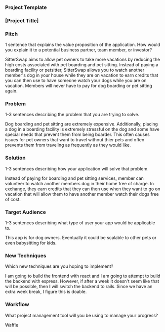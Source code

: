 ### Project Template

### [Project Title]

### Pitch

1 sentence that explains the value proposition of the application. How would you explain it to a potential business partner, team member, or investor?

SitterSwap aims to allow pet owners to take more vacations by reducing the high costs associated with pet boarding and pet sitting. Instead of paying a boarding facility or petsitter, SitterSwap allows you to watch another member's dog in your house while they are on vacation to earn credits that you can then use to have someone watch your dogs while you are on vacation. Members will never have to pay for dog boarding or pet sitting again.

### Problem

1-3 sentences describing the problem that you are trying to solve.

Dog boarding and pet sitting are extremely expensive. Additionally, placing a dog in a boarding facility is extremely stressful on the dog and some have special needs that prevent them from being boarder. This often causes issues for pet owners that want to travel without thier pets and often prevents them from traveling as frequently as they would like.

### Solution

1-3 sentences describing how your application will solve that problem.

Instead of paying for boarding and pet sitting services, member can volunteer to watch another members dog in their home free of charge. In exchange, they earn credits that they can then use when they want to go on vacation that will allow them to have another member watch their dogs free of cost. 

### Target Audience

1-3 sentences describing what type of user your app would be applicable to.

This app is for dog owners. Eventually it could be scalable to other pets or even babysitting for kids.

### New Techniques

Which new techniques are you hoping to implement?

I am going to build the frontend with react and I am going to attempt to build the backend with express. However, if after a week it doesn't seem like that will be possible, then I will switch the backend to rails. Since we have an extra week break, I figure this is doable.

### Workflow

What project management tool will you be using to manage your progress?

Waffle
